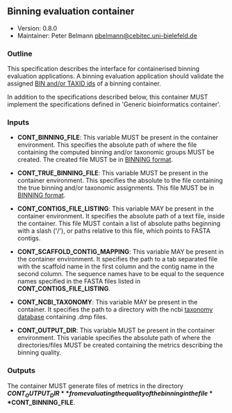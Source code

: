 ## Binning evaluation container

 * Version:    0.8.0
 * Maintainer: Peter Belmann <pbelmann@cebitec.uni-bielefeld.de>

### Outline

This specification describes the interface for containerised binning evaluation applications. 
A binning evaluation application should validate the assigned [BIN and/or TAXID ids](https://github.com/bioboxes/rfc/blob/master/data-format/binning.mkd#the-binning-output-format) 
of a binning container.

In addition to the specifications described below, this container MUST implement the
specifications defined in 'Generic bioinformatics container'. 

### Inputs

* **CONT_BINNING_FILE**: This variable MUST be present in the container
  environment. This specifies the absolute path of where the file containing
  the computed binning and/or taxonomic groups MUST be created. The created
  file MUST be in [BINNING format](https://github.com/bioboxes/rfc/blob/master/data-format/binning.mkd#the-binning-output-format).

* **CONT_TRUE_BINNING_FILE**: This variable MUST be present in the container environment.
  This specifies the absolute to the file containing the true binning and/or taxonomic assignments.
  This file MUST be in [BINNING format](https://github.com/bioboxes/rfc/blob/master/data-format/binning.mkd#the-binning-output-format).

* **CONT_CONTIGS_FILE_LISTING**: This variable MAY be present in the container
  environment. It specifies the absolute path of a text file, inside the
  container. This file MUST contain a list of absolute paths
  beginning with a slash ('/'), or paths relative to this file, which points to
  FASTA contigs.

* **CONT_SCAFFOLD_CONTIG_MAPPING**: This variable MAY be present in the container environment. 
  It specifies the path to a tab separated file with the scaffold name in the first column and the contig name in the second column.
  The sequence names have to be equal to the sequence names specified in the FASTA files listed in **CONT_CONTIGS_FILE_LISTING**. 

* **CONT_NCBI_TAXONOMY**: This variable MAY be present in the container. It specifies the path
  to a directory with the ncbi [taxonomy database](ftp://ftp.ncbi.nih.gov/pub/taxonomy/taxdump.tar.gz) containing .dmp files.

* **CONT_OUTPUT_DIR**: This variable MUST be present in the container
  environment. This variable specifies the absolute path of where the directories/files MUST
  be created containing the metrics describing the binning quality.

### Outputs

The container MUST generate files of metrics in the directory **$CONT_OUTPUT_DIR** from evaluating the quality of the binning in the file **$CONT_BINNING_FILE**.
